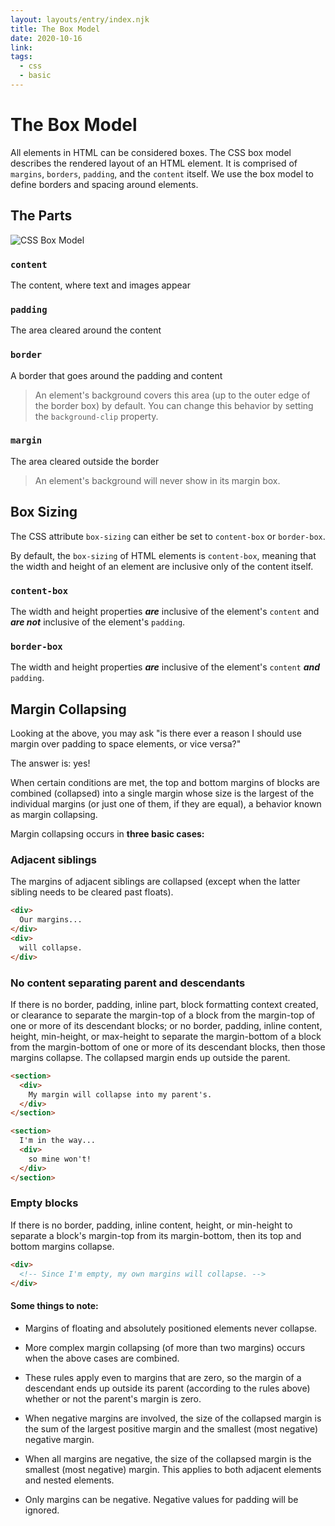 ```yaml
---
layout: layouts/entry/index.njk
title: The Box Model
date: 2020-10-16
link:
tags:
  - css
  - basic
---
```


# The Box Model

All elements in HTML can be considered boxes. The CSS box model describes the rendered layout of an HTML element. It is comprised of `margins`, `borders`, `padding`, and the `content` itself. We use the box model to define borders and spacing around elements.

## The Parts

![CSS Box Model](./img/box-model.png 'CSS Box Model')

### `content`

The content, where text and images appear

### `padding`

The area cleared around the content

### `border`

A border that goes around the padding and content

> An element's background covers this area (up to the outer edge of the border box) by default. You can change this behavior by setting the `background-clip` property.

### `margin`

The area cleared outside the border

> An element's background will never show in its margin box.

## Box Sizing

The CSS attribute `box-sizing` can either be set to `content-box` or `border-box`.

By default, the `box-sizing` of HTML elements is `content-box`, meaning that the width and height of an element are inclusive only of the content itself.

### **`content-box`**

The width and height properties **_are_** inclusive of the element's `content` and **_are not_** inclusive of the element's `padding`.

### **`border-box`**

The width and height properties **_are_** inclusive of the element's `content` **_and_** `padding`.

## Margin Collapsing

Looking at the above, you may ask "is there ever a reason I should use margin over padding to space elements, or vice versa?"

The answer is: yes!

When certain conditions are met, the top and bottom margins of blocks are combined (collapsed) into a single margin whose size is the largest of the individual margins (or just one of them, if they are equal), a behavior known as margin collapsing.

Margin collapsing occurs in **three basic cases:**

### Adjacent siblings

The margins of adjacent siblings are collapsed (except when the latter sibling needs to be cleared past floats).

```html
<div>
  Our margins...
</div>
<div>
  will collapse.
</div>
```

### No content separating parent and descendants

If there is no border, padding, inline part, block formatting context created, or clearance to separate the margin-top of a block from the margin-top of one or more of its descendant blocks; or no border, padding, inline content, height, min-height, or max-height to separate the margin-bottom of a block from the margin-bottom of one or more of its descendant blocks, then those margins collapse. The collapsed margin ends up outside the parent.

```html
<section>
  <div>
    My margin will collapse into my parent's.
  </div>
</section>

<section>
  I'm in the way...
  <div>
    so mine won't!
  </div>
</section>
```

### Empty blocks

If there is no border, padding, inline content, height, or min-height to separate a block's margin-top from its margin-bottom, then its top and bottom margins collapse.

```html
<div>
  <!-- Since I'm empty, my own margins will collapse. -->
</div>
```

#### Some things to note:

- Margins of floating and absolutely positioned elements never collapse.

- More complex margin collapsing (of more than two margins) occurs when the above cases are combined.

- These rules apply even to margins that are zero, so the margin of a descendant ends up outside its parent (according to the rules above) whether or not the parent's margin is zero.

- When negative margins are involved, the size of the collapsed margin is the sum of the largest positive margin and the smallest (most negative) negative margin.

- When all margins are negative, the size of the collapsed margin is the smallest (most negative) margin. This applies to both adjacent elements and nested elements.

- Only margins can be negative. Negative values for padding will be ignored.
